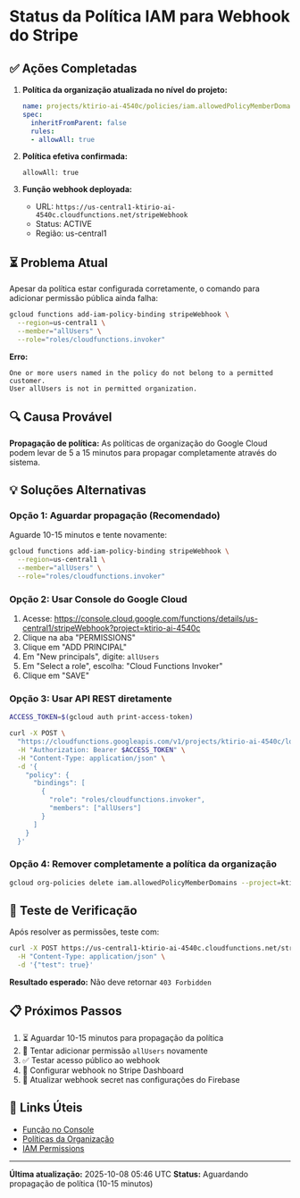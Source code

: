 # Status da Política IAM para Webhook do Stripe

## ✅ Ações Completadas

1. **Política da organização atualizada no nível do projeto:**
   ```yaml
   name: projects/ktirio-ai-4540c/policies/iam.allowedPolicyMemberDomains
   spec:
     inheritFromParent: false
     rules:
     - allowAll: true
   ```

2. **Política efetiva confirmada:**
   ```
   allowAll: true
   ```

3. **Função webhook deployada:**
   - URL: `https://us-central1-ktirio-ai-4540c.cloudfunctions.net/stripeWebhook`
   - Status: ACTIVE
   - Região: us-central1

## ⏳ Problema Atual

Apesar da política estar configurada corretamente, o comando para adicionar permissão pública ainda falha:

```bash
gcloud functions add-iam-policy-binding stripeWebhook \
  --region=us-central1 \
  --member="allUsers" \
  --role="roles/cloudfunctions.invoker"
```

**Erro:**
```
One or more users named in the policy do not belong to a permitted customer.
User allUsers is not in permitted organization.
```

## 🔍 Causa Provável

**Propagação de política:** As políticas de organização do Google Cloud podem levar de 5 a 15 minutos para propagar completamente através do sistema.

## 💡 Soluções Alternativas

### Opção 1: Aguardar propagação (Recomendado)
Aguarde 10-15 minutos e tente novamente:
```bash
gcloud functions add-iam-policy-binding stripeWebhook \
  --region=us-central1 \
  --member="allUsers" \
  --role="roles/cloudfunctions.invoker"
```

### Opção 2: Usar Console do Google Cloud
1. Acesse: https://console.cloud.google.com/functions/details/us-central1/stripeWebhook?project=ktirio-ai-4540c
2. Clique na aba "PERMISSIONS"
3. Clique em "ADD PRINCIPAL"
4. Em "New principals", digite: `allUsers`
5. Em "Select a role", escolha: "Cloud Functions Invoker"
6. Clique em "SAVE"

### Opção 3: Usar API REST diretamente
```bash
ACCESS_TOKEN=$(gcloud auth print-access-token)

curl -X POST \
  "https://cloudfunctions.googleapis.com/v1/projects/ktirio-ai-4540c/locations/us-central1/functions/stripeWebhook:setIamPolicy" \
  -H "Authorization: Bearer $ACCESS_TOKEN" \
  -H "Content-Type: application/json" \
  -d '{
    "policy": {
      "bindings": [
        {
          "role": "roles/cloudfunctions.invoker",
          "members": ["allUsers"]
        }
      ]
    }
  }'
```

### Opção 4: Remover completamente a política da organização
```bash
gcloud org-policies delete iam.allowedPolicyMemberDomains --project=ktirio-ai-4540c
```

## 🧪 Teste de Verificação

Após resolver as permissões, teste com:
```bash
curl -X POST https://us-central1-ktirio-ai-4540c.cloudfunctions.net/stripeWebhook \
  -H "Content-Type: application/json" \
  -d '{"test": true}'
```

**Resultado esperado:** Não deve retornar `403 Forbidden`

## 📋 Próximos Passos

1. ⏳ Aguardar 10-15 minutos para propagação da política
2. 🔄 Tentar adicionar permissão `allUsers` novamente
3. ✅ Testar acesso público ao webhook
4. 🔗 Configurar webhook no Stripe Dashboard
5. 🔑 Atualizar webhook secret nas configurações do Firebase

## 🔗 Links Úteis

- [Função no Console](https://console.cloud.google.com/functions/details/us-central1/stripeWebhook?project=ktirio-ai-4540c)
- [Políticas da Organização](https://console.cloud.google.com/iam-admin/orgpolicies?project=ktirio-ai-4540c)
- [IAM Permissions](https://console.cloud.google.com/iam-admin/iam?project=ktirio-ai-4540c)

---

**Última atualização:** 2025-10-08 05:46 UTC
**Status:** Aguardando propagação de política (10-15 minutos)

